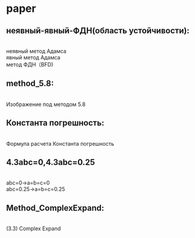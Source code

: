 # paper
## неявный-явный-ФДН(область устойчивости):
</br>неявный метод Адамсa
</br>явный метод Адамсa
</br>метод ФДН（BFD)
</br>
## method_5.8:
</br>Изображение под методом 5.8
##  Константа погрешность:
</br>Формула расчета Константа погрешность
## 4.3abc=0,4.3abc=0.25
</br> abc=0->a=b=c=0
</br>abc=0.25->a=b=c=0.25
## Method_ComplexExpand:
</br> (3.3) Complex Expand

